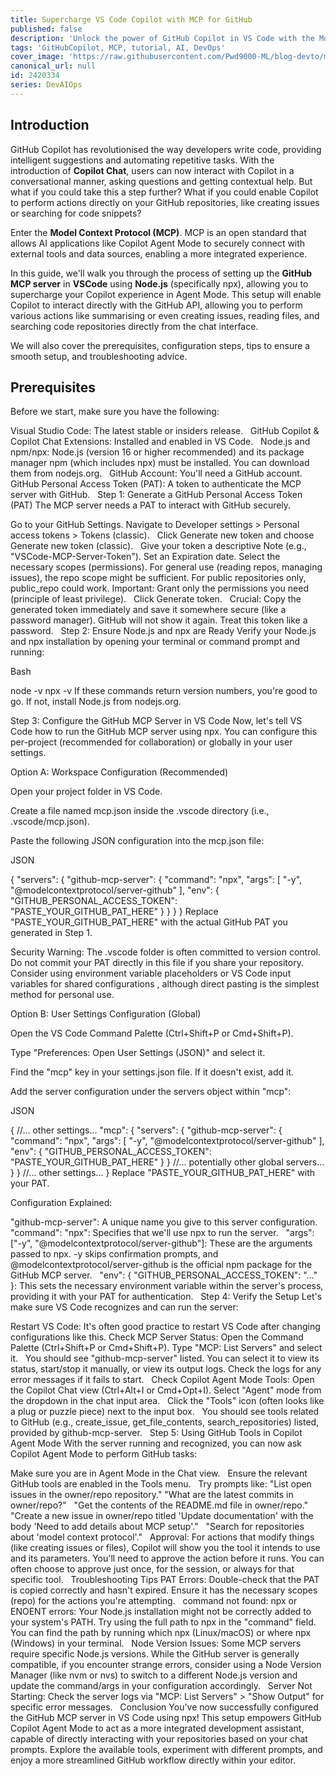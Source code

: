 ```yaml
---
title: Supercharge VS Code Copilot with MCP for GitHub
published: false
description: 'Unlock the power of GitHub Copilot in VS Code with the Model Context Protocol (MCP) for seamless GitHub integration.'
tags: 'GitHubCopilot, MCP, tutorial, AI, DevOps'
cover_image: 'https://raw.githubusercontent.com/Pwd9000-ML/blog-devto/main/posts/2025/DevAIOps-MCP-GitHub/assets/cover-main.png'
canonical_url: null
id: 2420334
series: DevAIOps
---
```


## Introduction

GitHub Copilot has revolutionised the way developers write code, providing intelligent suggestions and automating repetitive tasks. With the introduction of **Copilot Chat**, users can now interact with Copilot in a conversational manner, asking questions and getting contextual help. But what if you could take this a step further? What if you could enable Copilot to perform actions directly on your GitHub repositories, like creating issues or searching for code snippets?

Enter the **Model Context Protocol (MCP)**. MCP is an open standard that allows AI applications like Copilot Agent Mode to securely connect with external tools and data sources, enabling a more integrated experience.

In this guide, we'll walk you through the process of setting up the **GitHub MCP server** in **VSCode** using **Node.js** (specifically npx), allowing you to supercharge your Copilot experience in Agent Mode. This setup will enable Copilot to interact directly with the GitHub API, allowing you to perform various actions like summarising or even creating issues, reading files, and searching code repositories directly from the chat interface.

We will also cover the prerequisites, configuration steps, tips to ensure a smooth setup, and troubleshooting advice.

## Prerequisites

Before we start, make sure you have the following:


Visual Studio Code: The latest stable or insiders release.   
GitHub Copilot & Copilot Chat Extensions: Installed and enabled in VS Code.   
Node.js and npm/npx: Node.js (version 16 or higher recommended) and its package manager npm (which includes npx) must be installed. You can download them from nodejs.org.   
GitHub Account: You'll need a GitHub account.
GitHub Personal Access Token (PAT): A token to authenticate the MCP server with GitHub.   
Step 1: Generate a GitHub Personal Access Token (PAT)
The MCP server needs a PAT to interact with GitHub securely.

Go to your GitHub Settings.
Navigate to Developer settings > Personal access tokens > Tokens (classic).   
Click Generate new token and choose Generate new token (classic).   
Give your token a descriptive Note (e.g., "VSCode-MCP-Server-Token").
Set an Expiration date.
Select the necessary scopes (permissions). For general use (reading repos, managing issues), the repo scope might be sufficient. For public repositories only, public_repo could work. Important: Grant only the permissions you need (principle of least privilege).   
Click Generate token.   
Crucial: Copy the generated token immediately and save it somewhere secure (like a password manager). GitHub will not show it again. Treat this token like a password.   
Step 2: Ensure Node.js and npx are Ready
Verify your Node.js and npx installation by opening your terminal or command prompt and running:

Bash

node -v
npx -v
If these commands return version numbers, you're good to go. If not, install Node.js from nodejs.org.

Step 3: Configure the GitHub MCP Server in VS Code
Now, let's tell VS Code how to run the GitHub MCP server using npx. You can configure this per-project (recommended for collaboration) or globally in your user settings.

Option A: Workspace Configuration (Recommended)

Open your project folder in VS Code.

Create a file named mcp.json inside the .vscode directory (i.e., .vscode/mcp.json).   

Paste the following JSON configuration into the mcp.json file:

JSON

{
  "servers": {
    "github-mcp-server": {
      "command": "npx",
      "args": [
        "-y",
        "@modelcontextprotocol/server-github"
      ],
      "env": {
        "GITHUB_PERSONAL_ACCESS_TOKEN": "PASTE_YOUR_GITHUB_PAT_HERE"
      }
    }
  }
}
Replace "PASTE_YOUR_GITHUB_PAT_HERE" with the actual GitHub PAT you generated in Step 1.

Security Warning: The .vscode folder is often committed to version control. Do not commit your PAT directly in this file if you share your repository. Consider using environment variable placeholders or VS Code input variables for shared configurations , although direct pasting is the simplest method for personal use.   

Option B: User Settings Configuration (Global)

Open the VS Code Command Palette (Ctrl+Shift+P or Cmd+Shift+P).

Type "Preferences: Open User Settings (JSON)" and select it.

Find the "mcp" key in your settings.json file. If it doesn't exist, add it.

Add the server configuration under the servers object within "mcp":

JSON

{
  //... other settings...
  "mcp": {
    "servers": {
      "github-mcp-server": {
        "command": "npx",
        "args": [
          "-y",
          "@modelcontextprotocol/server-github"
        ],
        "env": {
          "GITHUB_PERSONAL_ACCESS_TOKEN": "PASTE_YOUR_GITHUB_PAT_HERE"
        }
      }
      //... potentially other global servers...
    }
  }
  //... other settings...
}
Replace "PASTE_YOUR_GITHUB_PAT_HERE" with your PAT.

Configuration Explained:

"github-mcp-server": A unique name you give to this server configuration.
"command": "npx": Specifies that we'll use npx to run the server.   
"args": ["-y", "@modelcontextprotocol/server-github"]: These are the arguments passed to npx. -y skips confirmation prompts, and @modelcontextprotocol/server-github is the official npm package for the GitHub MCP server.   
"env": { "GITHUB_PERSONAL_ACCESS_TOKEN": "..." }: This sets the necessary environment variable within the server's process, providing it with your PAT for authentication.   
Step 4: Verify the Setup
Let's make sure VS Code recognizes and can run the server:

Restart VS Code: It's often good practice to restart VS Code after changing configurations like this.
Check MCP Server Status:
Open the Command Palette (Ctrl+Shift+P or Cmd+Shift+P).
Type "MCP: List Servers" and select it.   
You should see "github-mcp-server" listed. You can select it to view its status, start/stop it manually, or view its output logs. Check the logs for any error messages if it fails to start.   
Check Copilot Agent Mode Tools:
Open the Copilot Chat view (Ctrl+Alt+I or Cmd+Opt+I).
Select "Agent" mode from the dropdown in the chat input area.   
Click the "Tools" icon (often looks like a plug or puzzle piece) next to the input box.   
You should see tools related to GitHub (e.g., create_issue, get_file_contents, search_repositories) listed, provided by github-mcp-server.   
Step 5: Using GitHub Tools in Copilot Agent Mode
With the server running and recognized, you can now ask Copilot Agent Mode to perform GitHub tasks:

Make sure you are in Agent Mode in the Chat view.   
Ensure the relevant GitHub tools are enabled in the Tools menu.   
Try prompts like:
"List open issues in the owner/repo repository."
"What are the latest commits in owner/repo?"    
"Get the contents of the README.md file in owner/repo."    
"Create a new issue in owner/repo titled 'Update documentation' with the body 'Need to add details about MCP setup'."    
"Search for repositories about 'model context protocol'."    
Approval: For actions that modify things (like creating issues or files), Copilot will show you the tool it intends to use and its parameters. You'll need to approve the action before it runs. You can often choose to approve just once, for the session, or always for that specific tool.   
Troubleshooting Tips
PAT Errors: Double-check that the PAT is copied correctly and hasn't expired. Ensure it has the necessary scopes (repo) for the actions you're attempting.   
command not found: npx or ENOENT errors: Your Node.js installation might not be correctly added to your system's PATH. Try using the full path to npx in the "command" field. You can find the path by running which npx (Linux/macOS) or where npx (Windows) in your terminal.   
Node Version Issues: Some MCP servers require specific Node.js versions. While the GitHub server is generally compatible, if you encounter strange errors, consider using a Node Version Manager (like nvm or nvs) to switch to a different Node.js version and update the command/args in your configuration accordingly.   
Server Not Starting: Check the server logs via "MCP: List Servers" > "Show Output" for specific error messages.   
Conclusion
You've now successfully configured the GitHub MCP server in VS Code using npx! This setup empowers GitHub Copilot Agent Mode to act as a more integrated development assistant, capable of directly interacting with your repositories based on your chat prompts. Explore the available tools, experiment with different prompts, and enjoy a more streamlined GitHub workflow directly within your editor.   

